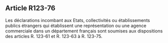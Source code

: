 Article R123-76
----
Les déclarations incombant aux Etats, collectivités ou établissements publics
étrangers qui établissent une représentation ou une agence commerciale dans un
département français sont soumises aux dispositions des articles R. 123-61 et R.
123-63 à R. 123-75.
